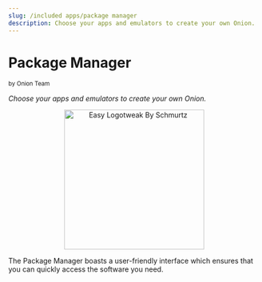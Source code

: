 ```yaml
---
slug: /included apps/package manager
description: Choose your apps and emulators to create your own Onion.
---
```



# Package Manager

<sup>by Onion Team</sup>

*Choose your apps and emulators to create your own Onion.*

<p align="center">
<img title="Easy Logotweak By Schmurtz" width="280px" src="https://user-images.githubusercontent.com/44569252/189438069-2926cf7b-1e72-476f-8b41-79132146d7c9.png" /><br/>
</p>

The Package Manager boasts a user-friendly interface which ensures that you can quickly access the software you need.
